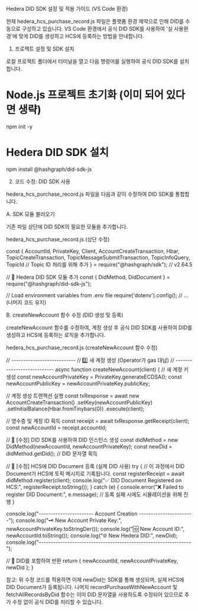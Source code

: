 Hedera DID SDK 설정 및 적용 가이드 (VS Code 환경)

현재 hedera_hcs_purchase_record.js 파일은 플랫폼 환경 제약으로 인해 DID를 수동으로 구성하고 있습니다. VS Code 환경에서 공식 DID SDK를 사용하여 '실 사용환경'에 맞게 DID를 생성하고 HCS에 등록하는 방법을 안내합니다.

1. 프로젝트 설정 및 SDK 설치

로컬 프로젝트 폴더에서 터미널을 열고 다음 명령어를 실행하여 공식 DID SDK를 설치합니다.

# Node.js 프로젝트 초기화 (이미 되어 있다면 생략)
npm init -y

# Hedera DID SDK 설치
npm install @hashgraph/did-sdk-js


2. 코드 수정: DID SDK 사용

hedera_hcs_purchase_record.js 파일을 다음과 같이 수정하여 DID SDK를 통합합니다.

A. SDK 모듈 불러오기

기존 파일 상단에 DID SDK의 필요한 모듈을 추가합니다.

hedera_hcs_purchase_record.js (상단 수정)

const {
    AccountId,
    PrivateKey,
    Client,
    AccountCreateTransaction,
    Hbar,
    TopicCreateTransaction,
    TopicMessageSubmitTransaction,
    TopicInfoQuery,
    TopicId // Topic ID 처리를 위해 추가
  } = require("@hashgraph/sdk"); // v2.64.5

// 🚨 Hedera DID SDK 모듈 추가
const { DidMethod, DidDocument } = require("@hashgraph/did-sdk-js");

// Load environment variables from .env file
require('dotenv').config();
// ... (나머지 코드 유지)


B. createNewAccount 함수 수정 (DID 생성 및 등록)

createNewAccount 함수를 수정하여, 계정 생성 후 공식 DID SDK를 사용하여 DID를 생성하고 HCS에 등록하는 로직을 추가합니다.

hedera_hcs_purchase_record.js (createNewAccount 함수 수정)

// ---------------------------
// 2️⃣ 새 계정 생성 (Operator가 gas 대납)
// ---------------------------
async function createNewAccount(client) {
  // 새 계정 키 생성
  const newAccountPrivateKey = PrivateKey.generateECDSA();
  const newAccountPublicKey = newAccountPrivateKey.publicKey;

  // 계정 생성 트랜잭션 실행
  const txResponse = await new AccountCreateTransaction()
    .setKey(newAccountPublicKey)
    .setInitialBalance(Hbar.fromTinybars(0))
    .execute(client); 

  // 영수증 및 계정 ID 획득
  const receipt = await txResponse.getReceipt(client);
  const newAccountId = receipt.accountId;
  
  // 🚨 [수정] DID SDK를 사용하여 DID 인스턴스 생성
  const didMethod = new DidMethod(newAccountId, newAccountPrivateKey);
  const newDid = didMethod.getDid(); // DID 문자열 획득

  // 🚨 [수정] HCS에 DID Document 등록 (실제 DID 사용)
  try {
      // 이 과정에서 DID Document가 HCS에 토픽 메시지로 기록됩니다.
      const registerReceipt = await didMethod.register(client);
      console.log("✅ DID Document Registered on HCS:", registerReceipt.toString());
  } catch (e) {
      console.error("❌ Failed to register DID Document:", e.message);
      // 등록 실패 시에도 시뮬레이션을 위해 진행
  }


  console.log("----------------------- Account Creation -----------------------");
  console.log("🗝️ New Account Private Key:", newAccountPrivateKey.toStringDer());
  console.log("🆔 New Account ID:", newAccountId.toString());
  console.log("🌐 New Hedera DID:", newDid);
  console.log("----------------------------------------------------------------");

  // 🚨 DID를 포함하여 반환
  return { newAccountId, newAccountPrivateKey, newDid };
}


참고: 위 수정 코드를 적용하면 이제 newDid는 SDK를 통해 생성되며, 실제 HCS에 DID Document가 등록됩니다. 나머지 recordPurchaseWithNewAccount 및 fetchAllRecordsByDid 함수는 이미 DID 문자열을 사용하도록 수정되어 있으므로 추가 수정 없이 공식 DID를 처리할 수 있습니다.